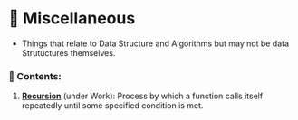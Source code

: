 # 🎁 Miscellaneous
- Things that relate to Data Structure and Algorithms but may not be data Strutuctures themselves.

### 🌿 Contents:
1. **[Recursion](./Miscellaneous/Recursion.md)** (under Work):
Process by which a function calls itself repeatedly until some specified condition is met.
